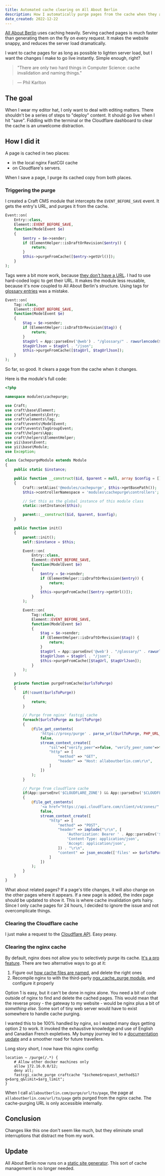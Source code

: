 ```yaml
---
title: Automated cache clearing on All About Berlin
description: How I automatically purge pages from the cache when they are saved.
date_created: 2022-12-22
---
```


[All About Berlin](https://allaboutberlin.com) uses caching heavily. Serving cached pages is much faster than generating them on the fly on every request. It makes the website snappy, and reduces the server load dramatically.

I want to cache pages for as long as possible to lighten server load, but I want the changes I make to go live instantly. Simple enough, right?

> "There are only two hard things in Computer Science: cache invalidation and naming things."

> — Phil Karlton

## The goal

When I wear my editor hat, I only want to deal with editing matters. There shouldn't be a series of steps to "deploy" content. It should go live when I hit "save". Fiddling with the terminal or the Cloudflare dashboard to clear the cache is an unwelcome distraction.

## How I did it

A page is cached in two places:

- in the local nginx FastCGI cache
- on Cloudflare's servers.

When I save a page, I purge its cached copy from both places.

### Triggering the purge

I created a Craft CMS module that intercepts the `EVENT_BEFORE_SAVE` event. It gets the entry's URL, and purges it from the cache.

```php
Event::on(
    Entry::class, 
    Element::EVENT_BEFORE_SAVE,
    function(ModelEvent $e)
    {
        $entry = $e->sender;
        if (ElementHelper::isDraftOrRevision($entry)) {
            return;
        }
        $this->purgeFromCache([$entry->getUrl()]);
    }
);
```

Tags were a bit more work, because [they don't have a URL](https://craftcms.com/knowledge-base/assigning-urls-to-tags). I had to use hard-coded logic to get their URL. It makes the module less reusable, because it's now coupled to All About Berlin's structure. Using tags for [glossary entries](https://allaboutberlin.com/glossary) was a mistake.

```php
Event::on(
    Tag::class,
    Element::EVENT_BEFORE_SAVE,
    function(ModelEvent $e)
    {
        $tag = $e->sender;
        if (ElementHelper::isDraftOrRevision($tag)) {
            return;
        }
        $tagUrl = App::parseEnv('@web') . "/glossary/" . rawurlencode($tag->title);
        $tagUrlJson = $tagUrl . "/json";
        $this->purgeFromCache([$tagUrl, $tagUrlJson]);
    }
);
```

So far, so good. It clears a page from the cache when it changes.

Here is the module's full code:

```php
<?php

namespace modules\cachepurge;

use Craft;
use craft\base\Element;
use craft\elements\Entry;
use craft\elements\Tag;
use craft\events\ModelEvent;
use craft\events\TagGroupEvent;
use craft\helpers\App;
use craft\helpers\ElementHelper;
use yii\base\Event;
use yii\base\Module;
use Exception;

class CachepurgeModule extends Module
{
    public static $instance;

    public function __construct($id, $parent = null, array $config = [])
    {
        Craft::setAlias('@modules/cachepurge', $this->getBasePath());
        $this->controllerNamespace = 'modules\cachepurge\controllers';

        // Set this as the global instance of this module class
        static::setInstance($this);

        parent::__construct($id, $parent, $config);
    }

    public function init()
    {
        parent::init();
        self::$instance = $this;

        Event::on(
            Entry::class, 
            Element::EVENT_BEFORE_SAVE,
            function(ModelEvent $e)
            {
                $entry = $e->sender;
                if (ElementHelper::isDraftOrRevision($entry)) {
                    return;
                }
                $this->purgeFromCache([$entry->getUrl()]);
            }
        );

        Event::on(
            Tag::class,
            Element::EVENT_BEFORE_SAVE,
            function(ModelEvent $e)
            {
                $tag = $e->sender;
                if (ElementHelper::isDraftOrRevision($tag)) {
                    return;
                }
                $tagUrl = App::parseEnv('@web') . "/glossary/" . rawurlencode($tag->title);
                $tagUrlJson = $tagUrl . "/json";
                $this->purgeFromCache([$tagUrl, $tagUrlJson]);
            }
        );
    }

    private function purgeFromCache($urlsToPurge)
    {
        if(!count($urlsToPurge))
        {
            return;
        }

        // Purge from nginx' fastcgi cache
        foreach($urlsToPurge as $urlToPurge)
        {
            @file_get_contents(
                'https://proxy/purge' . parse_url($urlToPurge, PHP_URL_PATH),
                false,
                stream_context_create([
                    "ssl"=>["verify_peer"=>false, "verify_peer_name"=>false],
                    "http" => [
                        "method" => "GET",
                        "header" => "Host: allaboutberlin.com\r\n",
                    ]
                ])
            );
        }

        // Purge from cloudflare cache
        if(App::parseEnv('$CLOUDFLARE_ZONE') && App::parseEnv('$CLOUDFLARE_API_KEY'))
        {
            @file_get_contents(
                '<a href="https://api.cloudflare.com/client/v4/zones/" class="redactor-autoparser-object">https://api.cloudflare.com/cli...</a>' . App::parseEnv('$CLOUDFLARE_ZONE') . '/purge_cache',
                false,
                stream_context_create([
                    "http" => [
                        "method" => "POST",
                        "header" => implode("\r\n", [
                            'Authorization: Bearer ' . App::parseEnv('$CLOUDFLARE_API_KEY'),
                            'Content-Type: application/json',
                            'Accept: application/json',
                        ]) . "\r\n",
                        "content" => json_encode(['files' => $urlsToPurge]),
                    ]
                ])
            );
        }
    }
}
```

What about related pages? If a page's title changes, it will also change on the other pages where it appears. If a new page is added, the index page should be updated to show it. This is where cache invalidation gets hairy. Since I only cache pages for 24 hours, I decided to ignore the issue and not overcomplicate things.

### Clearing the Cloudflare cache

I just make a request to the [Cloudflare API](https://api.cloudflare.com/#zone-purge-files-by-url). Easy peasy.

### Clearing the nginx cache

By default, nginx does not allow you to selectively purge its cache. [It's a pro feature](https://www.nginx.com/faq/does-nginx-plus-support-cache-invalidationcache-purge/). There are two alternative ways to go at it:

1. Figure out [how cache files are named](https://devdocs.io/nginx/http/ngx_http_proxy_module#proxy_cache_path), and delete the right ones
2. Recompile nginx to with the third-party [ngx_cache_purge module](https://github.com/nginx-modules/ngx_cache_purge), and configure it properly

Option 1 is easy, but it can't be done in nginx alone. You need a bit of code outside of nginx to find and delete the cached pages. This would mean that the reverse proxy - the gateway to my website - would be nginx plus a bit of *something else*. Some sort of tiny web server would have to exist somewhere to handle cache purging.

I wanted this to be 100% handled by nginx, so I wasted many days getting option 2 to work. It invoked the exhaustive knowledge and use of English and Canadian French expletives. My bumpy journey led to a [documentation update](https://github.com/nginxinc/docker-nginx/issues/511) and a smoother road for future travellers.

Long story short, I now have this nginx config:

```
location ~ /purge(/.*) {
    # Allow other docker machines only
    allow 172.16.0.0/12;
    deny all;
    fastcgi_cache_purge craftcache "$scheme$request_method$1?q=$arg_q&limit=$arg_limit";
}
```

When I call `allaboutberlin.com/purge/url/to/page`, the page at `allaboutberlin.com/url/to/page` gets purged from the nginx cache. The cache-purging URL is only accessible internally.

## Conclusion

Changes like this one don't seem like much, but they eliminate small interruptions that distract me from my work.

## Update

All About Berlin now runs on a [static site generator](/projects/ursus). This sort of cache management is no longer needed.